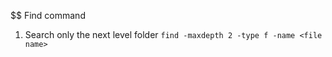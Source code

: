 
$$ Find command

1. Search only the next level folder
```find -maxdepth 2 -type f -name <file name>```
